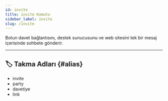 ```yaml
---
id: invite
title: invite Komutu
sidebar_label: invite
slug: /invite
---
```

Botun davet bağlantısını, destek sunucusunu ve web sitesini tek bir mesaj içerisinde sohbete gönderir.

---

## 🏷️ Takma Adları {#alias}

- invite
- party
- davetiye
- link
